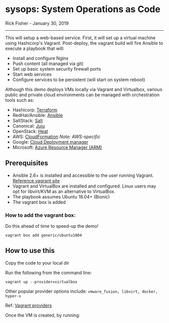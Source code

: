 # sysops: System Operations as Code

Rick Fisher - January 30, 2019

----

This will setup a web-based service. 
First, it will set up a virtual machine using Hashicorp's Vagrant. 
Post-deploy, the vagrant build will fire Ansible to execute
a playbook that will:

- Install and configure Nginx
- Push content (all managed via git)
- Set up basic system security firewall ports
- Start web services
- Configure services to be persistent (will start on system reboot)


Although this demo deploys VMs locally via Vagrant and Virtualbox, 
various public and private cloud environments can be managed with 
orchestration tools such as:

- Hashicorp: [Terraform](https://www.terraform.io/docs/index.html)
- RedHat/Ansible: [Ansible](https://docs.ansible.com)
- SaltStack: [Salt](https://docs.saltstack.com/en/latest/)
- Canonical: [Juju](https://jujucharms.com/)
- OpenStack: [Heat](https://wiki.openstack.org/wiki/Heat)
- AWS: [CloudFormation](https://docs.aws.amazon.com/cloudformation) _Note: AWS-specific_
- Google: [Cloud Deployment manager](https://cloud.google.com/deployment-manager/)
- Microsoft: [Azure Resource Manager (ARM)](https://docs.microsoft.com/en-us/azure/azure-resource-manager/)

## Prerequisites
- Ansible 2.6+ is installed and accessible to the user running Vagrant. [Reference vagrant site](https://www.vagrantup.com/docs/provisioning/ansible.html)
- Vagrant and VirtualBox are installed and configured. 
  Linux users may opt for libvirt/KVM as an alternative to VirtualBox.
- The playbook assumes Ubuntu 18.04+ (Bionic)
- The vagrant box is added

### How to add the vagrant box:
Do this ahead of time to speed-up the demo!

    vagrant box add generic/ubuntu1804
    

## How to use this  

Copy the code to your local dir

Run the following from the command line:

    vagrant up --provider=virtualbox

Other popular provider options include: ```vmware_fusion, libvirt, docker, hyper-v```

Ref: [Vagrant providers](https://www.vagrantup.com/docs/providers/basic_usage.html)

Once the VM is created,  by running:

 
 